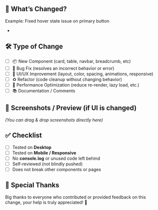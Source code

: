## 🎯 What’s Changed?

<!-- Briefly describe the changes -->

Example: Fixed hover state issue on primary button

-

## 🛠 Type of Change

<!-- Select one or more -->

- [ ] 📦 New Component (card, table, navbar, breadcrumb, etc)
- [ ] 🐞 Bug Fix (resolves an incorrect behavior or error)
- [ ] 🎨 UI/UX Improvement (layout, color, spacing, animations, responsive)
- [ ] ♻️ Refactor (code cleanup without changing behavior)
- [ ] 🚀 Performance Optimization (reduce re-render, lazy load, etc.)
- [ ] 📚 Documentation / Comments

## 📸 Screenshots / Preview (if UI is changed)

_(You can drag & drop screenshots directly here)_

## ✅ Checklist

- [ ] Tested on **Desktop**
- [ ] Tested on **Mobile / Responsive**
- [ ] No **console.log** or unused code left behind
- [ ] Self-reviewed (not blindly pushed)
- [ ] Does not break other components or pages

## 🙌 **Special Thanks**

Big thanks to everyone who contributed or provided feedback on this change, your help is truly appreciated! 💛
